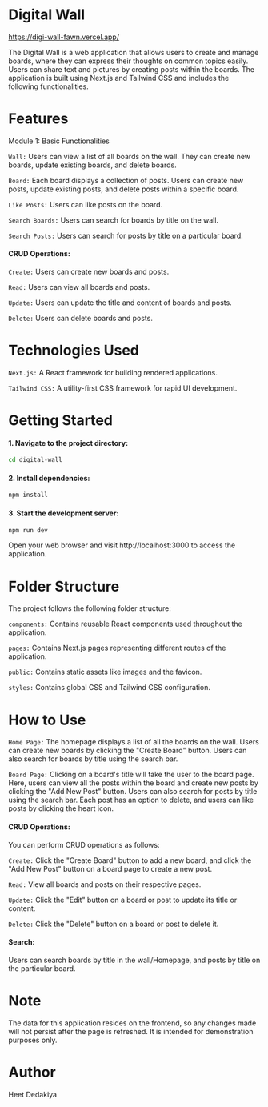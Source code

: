 # Digital Wall

https://digi-wall-fawn.vercel.app/

The Digital Wall is a web application that allows users to create and manage boards, where they can express their thoughts on common topics easily. Users can share text and pictures by creating posts within the boards. The application is built using Next.js and Tailwind CSS and includes the following functionalities.

# Features

Module 1: Basic Functionalities

```Wall:``` Users can view a list of all boards on the wall. They can create new boards, update existing boards, and delete boards.

```Board:``` Each board displays a collection of posts. Users can create new posts, update existing posts, and delete posts within a specific board.

```Like Posts:``` Users can like posts on the board.

```Search Boards:``` Users can search for boards by title on the wall.

```Search Posts:``` Users can search for posts by title on a particular board.

#### CRUD Operations:

```Create:``` Users can create new boards and posts.

```Read:``` Users can view all boards and posts.

```Update:``` Users can update the title and content of boards and posts.

```Delete:``` Users can delete boards and posts.


# Technologies Used
```Next.js:``` A React framework for building rendered applications.

```Tailwind CSS:``` A utility-first CSS framework for rapid UI development.

# Getting Started

#### 1. Navigate to the project directory:

```bash
cd digital-wall
```

#### 2. Install dependencies:

```bash
npm install
```

#### 3. Start the development server:

```bash
npm run dev
```

Open your web browser and visit http://localhost:3000 to access the application.

# Folder Structure
The project follows the following folder structure:

```components:``` Contains reusable React components used throughout the application.

```pages:``` Contains Next.js pages representing different routes of the application.

```public:``` Contains static assets like images and the favicon.

```styles:``` Contains global CSS and Tailwind CSS configuration.

# How to Use
```Home Page:``` The homepage displays a list of all the boards on the wall. Users can create new boards by clicking the "Create Board" button. Users can also search for boards by title using the search bar.

```Board Page:``` Clicking on a board's title will take the user to the board page. Here, users can view all the posts within the board and create new posts by clicking the "Add New Post" button. Users can also search for posts by title using the search bar. Each post has an option to delete, and users can like posts by clicking the heart icon.

#### CRUD Operations:
You can perform CRUD operations as follows:

```Create:``` Click the "Create Board" button to add a new board, and click the "Add New Post" button on a board page to create a new post.

```Read:``` View all boards and posts on their respective pages.

```Update:``` Click the "Edit" button on a board or post to update its title or content.

```Delete:``` Click the "Delete" button on a board or post to delete it.

#### Search:

Users can search boards by title in the wall/Homepage, and posts by title on the particular board.

# Note

The data for this application resides on the frontend, so any changes made will not persist after the page is refreshed. It is intended for demonstration purposes only.


# Author
Heet Dedakiya